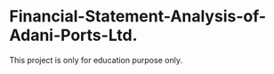 # Financial-Statement-Analysis-of-Adani-Ports-Ltd.
This project is only for education purpose only.
